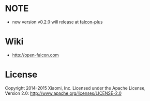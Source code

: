 # NOTE

- new version v0.2.0 will release at [falcon-plus](https://github.com/open-falcon/falcon-plus)


# Wiki

- http://open-falcon.com


# License

Copyright 2014-2015 Xiaomi, Inc.
Licensed under the Apache License,
Version 2.0:
http://www.apache.org/licenses/LICENSE-2.0

